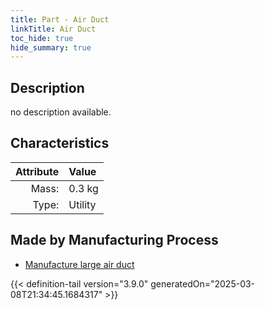```yaml
---
title: Part - Air Duct
linkTitle: Air Duct
toc_hide: true
hide_summary: true
---
```

<!-- This is generated by the MarsSim HelpGenertor, do not edit. -->

## Description
no description available.

## Characteristics

| Attribute      | Value |
|--------:|:------|
|Mass:|0.3 kg|
|Type:|Utility|

## Made by Manufacturing Process

- [Manufacture large air duct](/docs/definitions/process/manufacture-large-air-duct)




{{< definition-tail version="3.9.0" generatedOn="2025-03-08T21:34:45.1684317" >}}



